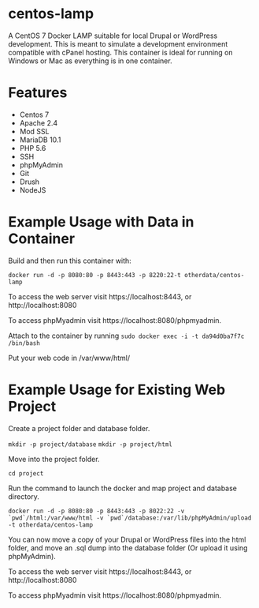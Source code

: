 # centos-lamp
A CentOS 7 Docker LAMP suitable for local Drupal or WordPress development. This is meant to simulate a development environment compatible with cPanel hosting. This container is ideal for running on Windows or Mac as everything is in one container.

# Features
- Centos 7
- Apache 2.4
- Mod SSL
- MariaDB 10.1
- PHP 5.6
- SSH
- phpMyAdmin
- Git
- Drush
- NodeJS

# Example Usage with Data in Container

Build and then run this container with: 

``docker run -d -p 8080:80 -p 8443:443 -p 8220:22-t otherdata/centos-lamp``

To access the web server visit https://localhost:8443, or http://localhost:8080

To access phpMyadmin visit https://localhost:8080/phpmyadmin. 

Attach to the container by running `sudo docker exec -i -t da94d0ba7f7c /bin/bash`

Put your web code in /var/www/html/

# Example Usage for Existing Web Project

Create a project folder and database folder.

`mkdir -p project/database`
`mkdir -p project/html`

Move into the project folder.

`cd project`

Run the command to launch the docker and map project and database directory.

``docker run -d -p 8080:80 -p 8443:443 -p 8022:22 -v `pwd`/html:/var/www/html -v `pwd`/database:/var/lib/phpMyAdmin/upload -t otherdata/centos-lamp``

You can now move a copy of your Drupal or WordPress files into the html folder, and move an .sql dump into the database folder (Or upload it using phpMyAdmin). 

To access the web server visit https://localhost:8443, or http://localhost:8080

To access phpMyadmin visit https://localhost:8080/phpmyadmin.   
